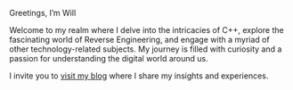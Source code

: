 Greetings, I’m Will

Welcome to my realm where I delve into the intricacies of C++, explore the fascinating world of Reverse Engineering, and engage with a myriad of other technology-related subjects. My journey is filled with curiosity and a passion for understanding the digital world around us.

I invite you to [visit my blog](https://will.k0.tel/) where I share my insights and experiences.

